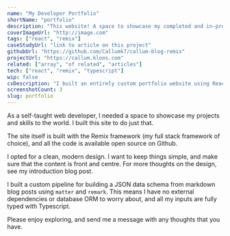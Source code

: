 ```yaml
---
name: "My Developer Portfolio"
shortName: "portfolio"
description: "This website! A space to showcase my completed and in-progress projects, host my blog, and share my photography"
coverImageUrl: "http://image.com"
tags: ["react", "remix"]
caseStudyUrl: "link to article on this project"
githubUrl: "https://github.com/Callumk7/callum-blog-remix"
projectUrl: "https://callum.kloos.com"
related: ["array", "of related", "articles"]
tech: ["react", "remix", "typescript"]
wip: false
cvDescription: "I built an entirely custom portfolio website using React and Remix. I wrote a custom build process which parses markdown content and caches the output into simple JSON for the app to consume on request with response times of less than 7ms."
screenshotCount: 3
slug: portfolio
---
```


As a self-taught web developer, I needed a space to showcase my projects and skills to the world. I built this site to do just that.

The site itself is built with the Remix framework (my full stack framework of choice), and all the code is available open source on Github.

I opted for a clean, modern design. I want to keep things simple, and make sure that the content is front and centre. For more thoughts on the design, see my introduction blog post.

I built a custom pipeline for building a JSON data schema from markdown blog posts using `matter` and `remark`. This means I have no external dependencies or database ORM to worry about, and all my inputs are fully typed with Typescript.

Please enjoy exploring, and send me a message with any thoughts that you have.
